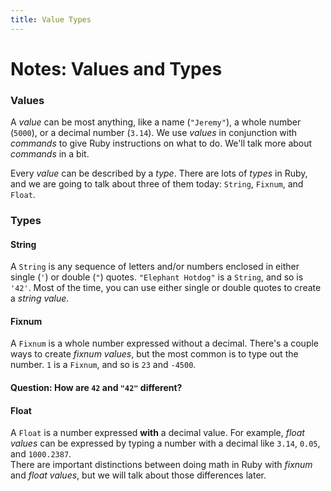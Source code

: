 ```yaml
---
title: Value Types
---
```


# Notes: Values and Types

### Values
A _value_ can be most anything, like a name (`"Jeremy"`), a whole number (`5000`), or a decimal number (`3.14`). We use _values_ in conjunction with _commands_ to give Ruby instructions on what to do. We'll talk more about _commands_ in a bit.

Every _value_ can be described by a _type_. There are lots of _types_ in Ruby, and we are going to talk about three of them today: `String`, `Fixnum`, and `Float`.

### Types

#### String
A `String` is any sequence of letters and/or numbers enclosed in either single (`'`) or double (`"`) quotes. `"Elephant Hotdog"` is a `String`, and so is `'42'`. Most of the time, you can use either single or double quotes to create a _string value_.

#### Fixnum
A `Fixnum` is a whole number expressed without a decimal. There's a couple ways to create _fixnum values_, but the most common is to type out the number. `1` is a `Fixnum`, and so is `23` and `-4500`.

#### Question: How are `42` and `"42"` different?

#### Float
A `Float` is a number expressed __with__ a decimal value. For example, _float values_ can be expressed by typing a number with a decimal like `3.14`, `0.05`, and `1000.2387`.   
There are important distinctions between doing math in Ruby with _fixnum_ and _float values_, but we will talk about those differences later.
